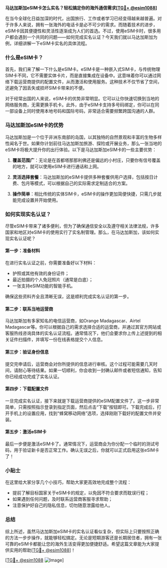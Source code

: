 **马达加斯加eSIM卡怎么实名？轻松搞定你的海外通信需求[[TG💪+ @esim1088](https://t.me/s/esim1088)]**

在当今全球化日益加深的时代，出国旅行、工作或者学习已经变得越来越普遍。对于许多人来说，拥有一张海外的电话卡是必不可少的需求。而随着技术的进步，eSIM卡因其便捷性和灵活性逐渐成为人们的首选。不过，使用eSIM卡时，很多用户都会遇到一个共同的问题——如何完成实名认证？今天我们就以马达加斯加为例，详细讲解一下eSIM卡实名的具体流程。

### 什么是eSIM卡？

首先，我们来了解一下什么是eSIM卡。eSIM卡是一种嵌入式SIM卡，与传统物理SIM卡不同，它不需要实体卡片，而是直接集成在设备中。这意味着你可以通过网络下载运营商提供的配置文件，从而激活和使用服务。这种技术不仅节省了空间，还避免了因丢失或损坏SIM卡带来的不便。

对于经常出国的人来说，eSIM卡的优势非常明显。它可以让你快速切换到当地的网络服务商，无需更换手机卡。此外，由于eSIM卡支持多号码绑定，你可以在同一部设备上同时使用本地号码和国际号码，非常适合需要频繁跨国沟通的人群。

### 马达加斯加eSIM卡的优势

马达加斯加是一个位于非洲东南部的岛国，以其独特的自然景观和丰富的生物多样性闻名于世。如果你计划前往马达加斯加旅游、探险或开展业务，那么一张当地的eSIM卡将极大提升你的出行体验。以下是马达加斯加eSIM卡的一些主要优势：

1. **覆盖范围广**：无论是在首都塔那那利佛还是偏远的小村庄，只要你有信号覆盖的地方，就可以使用eSIM卡进行通话和上网。
   
2. **灵活选择套餐**：马达加斯加的eSIM卡提供多种套餐供用户选择，包括按日计费、包月等模式，可以根据自己的实际需求定制适合的方案。
   
3. **操作简单**：相比传统的实体SIM卡，eSIM卡的操作更加简便快捷，只需几步就能完成设置并开始使用。

### 如何实现实名认证？

尽管eSIM卡带来了诸多便利，但为了确保通信安全以及遵守相关法律法规，许多国家和地区对eSIM卡的使用实行了实名制管理。那么，在马达加斯加，该如何实现实名认证呢？

#### 第一步：准备材料

在进行实名认证之前，你需要准备好以下材料：
- 护照或其他有效的身份证件；
- 最近拍摄的个人免冠照片（通常是白底）；
- 一张支持eSIM功能的智能手机。

确保这些资料齐全且清晰无误，这是顺利完成实名认证的第一步。

#### 第二步：联系当地运营商

马达加斯加有多家知名的电信运营商，如Orange Madagascar、Airtel Madagascar等。你可以根据自己的需求选择合适的运营商，并通过其官方网站或客服热线咨询具体的实名认证流程。通常情况下，他们会要求你上传上述提到的相关证件扫描件，并填写一份在线表格提交个人信息。

#### 第三步：验证身份信息

提交完申请后，运营商会对你所提供的信息进行审核。这个过程可能需要几天时间，请耐心等待结果。如果一切顺利，你会收到一封确认邮件或者短信通知，告知你已经成功完成了实名认证。

#### 第四步：下载配置文件

一旦完成实名认证，接下来就是下载运营商提供的eSIM配置文件了。这一步非常简单，只需按照指示登录到指定页面，然后点击“下载”按钮即可。下载完成后，打开手机上的设置应用，找到“蜂窝移动网络”选项，选择刚刚下载好的配置文件并安装。

#### 第五步：激活eSIM卡

最后一步便是激活eSIM卡了。通常情况下，运营商会为你分配一个临时的测试号码，用于验证新卡是否正常工作。确认无误之后，你就可以正式启用这张eSIM卡了！

### 小贴士

在这里给大家分享几个小技巧，帮助大家更高效地完成整个流程：
- 提前了解目标国家关于eSIM卡的规定，以免因不符合要求而耽误行程；
- 如果遇到任何问题，及时联系运营商客服寻求帮助；
- 注意保护好自己的隐私信息，切勿随意泄露给他人。

### 总结

综上所述，虽然马达加斯加eSIM卡的实名认证看似复杂，但实际上只要按照正确的方法一步步操作，就能够轻松搞定。无论是短期游客还是长期居住者，拥有一张可靠的eSIM卡都能让您的海外生活变得更加便捷舒适。希望这篇文章能为大家提供实用的帮助[[TG💪+ @esim1088](https://t.me/s/esim1088)]！

[[TG💪+ @esim1088](https://t.me/s/esim1088) ![Image](https://i.postimg.cc/4NQfJmqS/Snipaste-2025-05-13-00-14-12.png)]